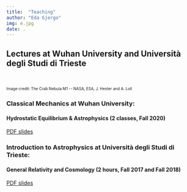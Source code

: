 ```yaml
---
title:  "Teaching"
author: "Eda Gjergo"
img: e.jpg
date: .
---
```


## Lectures at Wuhan University and Università degli Studi di Trieste
&nbsp; &nbsp; &nbsp; &nbsp; &nbsp; &nbsp; &nbsp; &nbsp; &nbsp; &nbsp; &nbsp; &nbsp;
 

<font size="1"> Image credit:  The Crab Nebula M1 -- NASA, ESA, J. Hester and A. Loll</font>

### Classical Mechanics at Wuhan University: 
#### Hydrostatic Equilibrium & Astrophysics (2 classes, Fall 2020)

[PDF slides](docs/Print_CM-Astro_Fall2020_pt1_small.pdf)


### Introduction to Astrophysics at Università degli Studi di Trieste:
#### General Relativity and Cosmology (2 hours, Fall 2017 and Fall 2018)

[PDF slides](docs/MatteucciClassPres.pdf)
